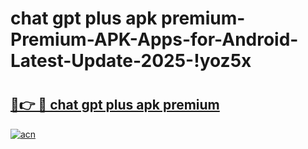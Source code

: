 # chat gpt plus apk premium-Premium-APK-Apps-for-Android-Latest-Update-2025-!yoz5x

# <h2><a href="https://googleone.com">🔗👉 🔴 chat gpt plus apk premium</a></h2>

[![acn](https://github.com/user-attachments/assets/0f9c940e-d8b0-45ae-aac7-cd30a18b3e1c)](https://googleone.com)

